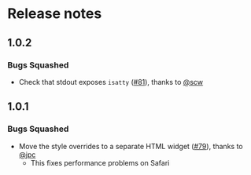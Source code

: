 # Release notes

<!-- do not remove -->

## 1.0.2

### Bugs Squashed

- Check that stdout exposes `isatty` ([#81](https://github.com/fastai/fastprogress/pull/81)), thanks to [@scw](https://github.com/scw)


## 1.0.1

### Bugs Squashed

- Move the style overrides to a separate HTML widget ([#79](https://github.com/fastai/fastprogress/pull/79)), thanks to [@jpc](https://github.com/jpc)
  - This fixes performance problems on Safari


